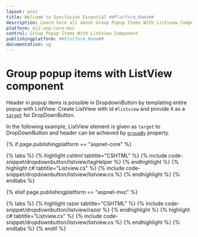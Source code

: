 ```yaml
---
layout: post
title: Welcome to Syncfusion Essential ##Platform_Name##
description: Learn here all about Group Popup Items With Listview Component of Syncfusion Essential ##Platform_Name## widgets based on HTML5 and jQuery.
platform: ej2-asp-core-mvc
control: Group Popup Items With Listview Component
publishingplatform: ##Platform_Name##
documentation: ug
---
```



# Group popup items with ListView component

Header in popup items is possible in DropdownButton by templating entire popup with ListView.
Create ListView with id `#listview` and provide it as a
[`target`](https://help.syncfusion.com/cr/aspnetcore-js2/Syncfusion.EJ2.SplitButtons.DropDownButton.html#Syncfusion_EJ2_SplitButtons_DropDownButton_Target) for DropDownButton.

In the following example, ListView element is given as `target` to DropDownButton and header
can be achieved by [`groupBy`](https://help.syncfusion.com/cr/aspnetcore-js2/Syncfusion.EJ2.Lists.ListViewFieldSettings.html#Syncfusion_EJ2_Lists_ListViewFieldSettings_GroupBy) property.

{% if page.publishingplatform == "aspnet-core" %}

{% tabs %}
{% highlight cshtml tabtitle="CSHTML" %}
{% include code-snippet/dropdownbutton/listview/tagHelper %}
{% endhighlight %}
{% highlight c# tabtitle="Listview.cs" %}
{% include code-snippet/dropdownbutton/listview/listview.cs %}
{% endhighlight %}
{% endtabs %}

{% elsif page.publishingplatform == "aspnet-mvc" %}

{% tabs %}
{% highlight razor tabtitle="CSHTML" %}
{% include code-snippet/dropdownbutton/listview/razor %}
{% endhighlight %}
{% highlight c# tabtitle="Listview.cs" %}
{% include code-snippet/dropdownbutton/listview/listview.cs %}
{% endhighlight %}
{% endtabs %}
{% endif %}

